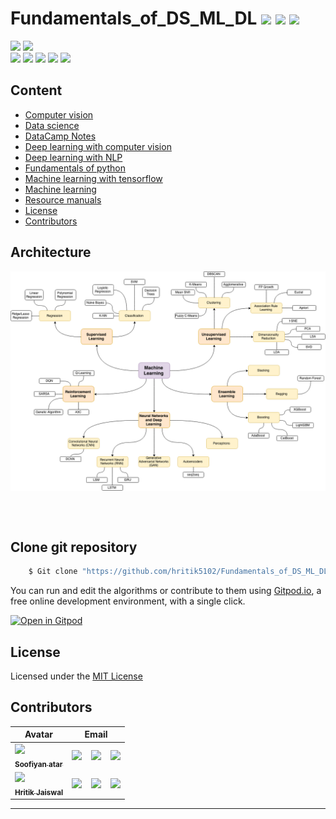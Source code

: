 # Fundamentals_of_DS_ML_DL ![](https://img.shields.io/github/forks/hritik5102/Fundamentals_of_DS_ML_DL?style=social) ![](https://img.shields.io/github/stars/hritik5102/Fundamentals_of_DS_ML_DL?style=social) ![](https://img.shields.io/github/watchers/hritik5102/Fundamentals_of_DS_ML_DL?style=social) <br>

![](https://img.shields.io/github/repo-size/hritik5102/Fundamentals_of_DS_ML_DL) ![](https://img.shields.io/github/license/hritik5102/Fundamentals_of_DS_ML_DL?color=red)<br>
![](https://img.shields.io/github/issues/hritik5102/Fundamentals_of_DS_ML_DL?color=green) ![](https://img.shields.io/github/issues-pr/hritik5102/Fundamentals_of_DS_ML_DL?color=green) ![](https://img.shields.io/github/downloads/hritik5102/Fundamentals_of_DS_ML_DL/total) ![](https://img.shields.io/github/last-commit/hritik5102/Fundamentals_of_DS_ML_DL) ![](https://img.shields.io/github/contributors/hritik5102/Fundamentals_of_DS_ML_DL)


## Content 

  - [Computer vision](#Computer-vision)
  - [Data science](#Data-science)
  - [DataCamp Notes](#DataCamp_Notes)
  - [Deep learning with computer vision](#Deep-learning-with-computer-vision)
  - [Deep learning with NLP](#Deep-learning-with-NLP)
  - [Fundamentals of python](#Fundamentals-of-python)
  - [Machine learning with tensorflow](#Machine-learning-with-tensorflow)
  - [Machine learning](#Machine-learning)
  - [Resource manuals](#Resource-manuals)
  - [License](#License)
  - [Contributors](#Contributors)
  
  
## Architecture

<div align="center" style="height:400px"> 
    <img src='./Assets/Image/machine-learning-map.png'>
 </div>

## Clone git repository

```sh
    $ Git clone "https://github.com/hritik5102/Fundamentals_of_DS_ML_DL"
```

You can run and edit the algorithms or contribute to them using [Gitpod.io](https://www.gitpod.io/), a free online development environment, with a single click.

[![Open in Gitpod](https://gitpod.io/button/open-in-gitpod.svg)](http://gitpod.io/#https://github.com/hritik5102/Fundamentals_of_DS_ML_DL)

## License

Licensed under the [MIT License](LICENSE) 

## Contributors

|     Avatar                                                      |                        Email                |
| --------------------                                            |  -------------------------------------     |
|  [<img src="https://avatars.githubusercontent.com/soofiyan" width="75px;"/><br /><sub><b>Soofiyan atar</b></sub>](https://github.com/soofiyan)       |   ![](https://img.shields.io/twitter/url?label=Github&logo=Github&style=social&url=https%3A%2F%2Fgithub.com%2Fhritik5102) &nbsp;&nbsp; ![](https://img.shields.io/twitter/url?label=Linkedin&logo=Linkedin&style=social&url=https%3A%2F%2Fwww.linkedin.com%2Fin%2Fhritik-jaiswal-22a136166%2F) &nbsp;&nbsp; ![](https://img.shields.io/twitter/url?label=Twitter&style=social&url=https%3A%2F%2Ftwitter.com%2FHritikJ71241501)                    |
|  [<img src="https://avatars.githubusercontent.com/hritik5102" width="75px;"/><br /><sub><b>Hritik Jaiswal</b></sub>](https://github.com/hritik5102)  |  ![](https://img.shields.io/twitter/url?label=Github&logo=Github&style=social&url=https%3A%2F%2Fgithub.com%2Fhritik5102) &nbsp;&nbsp; ![](https://img.shields.io/twitter/url?label=Linkedin&logo=Linkedin&style=social&url=https%3A%2F%2Fwww.linkedin.com%2Fin%2Fhritik-jaiswal-22a136166%2F) &nbsp;&nbsp; ![](https://img.shields.io/twitter/url?label=Twitter&style=social&url=https%3A%2F%2Ftwitter.com%2FHritikJ71241501)                     | 



<hr/>

